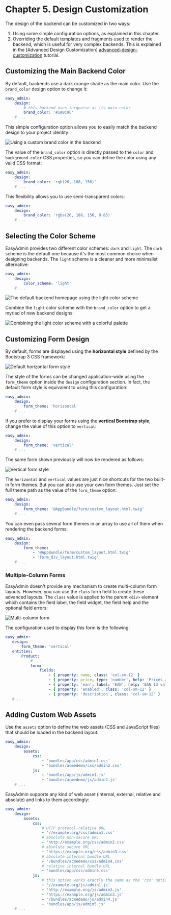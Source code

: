 Chapter 5. Design Customization
===============================

The design of the backend can be customized in two ways:

  1. Using some simple configuration options, as explained in this chapter.
  2. Overriding the default templates and fragments used to render the backend,
    which is useful for very complex backends. This is explained in the
    [Advanced Design Customization] [advanced-design-customization] tutorial.

Customizing the Main Backend Color
----------------------------------

By default, backends use a dark orange shade as the main color. Use the
`brand_color` design option to change it:

```yaml
easy_admin:
    design:
        # this backend uses turquoise as its main color
        brand_color: '#1ABC9C'
    # ...
```

This simple configuration option allows you to easily match the backend design
to your project identity:

![Using a custom brand color in the backend](../images/easyadmin-design-brand-color.png)

The value of the `brand_color` option is directly passed to the `color` and
`background-color` CSS properties, so you can define the color using any valid
CSS format:

```yaml
easy_admin:
    design:
        brand_color: 'rgb(26, 188, 156)'
    # ...
```

This flexibility allows you to use semi-transparent colors:

```yaml
easy_admin:
    design:
        brand_color: 'rgba(26, 188, 156, 0.85)'
    # ...
```

Selecting the Color Scheme
--------------------------

EasyAdmin provides two different color schemes: `dark` and `light`. The `dark`
scheme is the default one because it's the most common choice when designing
backends. The `light` scheme is a cleaner and more minimalist alternative:

```yaml
easy_admin:
    design:
        color_scheme: 'light'
    # ...
```

![The default backend homepage using the light color scheme](../images/easyadmin-design-color-scheme-light.png)

Combine the `light` color scheme with the `brand_color` option to get a myriad
of new backend designs:

![Combining the light color scheme with a colorful palette](../images/easyadmin-design-brand-color-light-theme.png)

Customizing Form Design
-----------------------

By default, forms are displayed using the **horizontal style** defined by the
Bootstrap 3 CSS framework:

![Default horizontal form style](../images/easyadmin-form-horizontal.png)

The style of the forms can be changed application-wide using the `form_theme`
option inside the `design` configuration section. In fact, the default form
style is equivalent to using this configuration:

```yaml
easy_admin:
    design:
        form_theme: 'horizontal'
    # ...
```

If you prefer to display your forms using the **vertical Bootstrap style**,
change the value of this option to `vertical`:

```yaml
easy_admin:
    design:
        form_theme: 'vertical'
    # ...
```

The same form shown previously will now be rendered as follows:

![Vertical form style](../images/easyadmin-form-vertical.png)

The `horizontal` and `vertical` values are just nice shortcuts for the two
built-in form themes. But you can also use your own form themes. Just set the
full theme path as the value of the `form_theme` option:

```yaml
easy_admin:
    design:
        form_theme: '@AppBundle/form/custom_layout.html.twig'
    # ...
```

You can even pass several form themes in an array to use all of them when
rendering the backend forms:

```yaml
easy_admin:
    design:
        form_theme:
            - '@AppBundle/form/custom_layout.html.twig'
            - 'form_div_layout.html.twig'
    # ...
```

### Multiple-Column Forms

EasyAdmin doesn't provide any mechanism to create multi-column form layouts.
However, you can use the `class` form field to create these advanced layouts.
The `class` value is applied to the parent `<div>` element which contains the
field label, the field widget, the field help and the optional field errors:

![Multi-column form](../images/easyadmin-form-multi-column.png)

The configuration used to display this form is the following:

 ```yaml
easy_admin:
    design:
        form_theme: 'vertical'
    entities:
        Product:
            # ...
            form:
                fields:
                    - { property: name, class: 'col-sm-12' }
                    - { property: price, type: 'number', help: 'Prices are always in euros', class: 'col-sm-6' }
                    - { property: 'ean', label: 'EAN', help: 'EAN 13 valid code. Leave empty if unknown.', class: 'col-sm-6' }
                    - { property: 'enabled', class: 'col-sm-12' }
                    - { property: 'description', class: 'col-sm-12' }
    # ...
```

Adding Custom Web Assets
------------------------

Use the `assets` option to define the web assets (CSS and JavaScript files)
that should be loaded in the backend layout:

```yaml
easy_admin:
    design:
        assets:
            css:
                - 'bundles/app/css/admin1.css'
                - 'bundles/acmedemo/css/admin2.css'
            js:
                - 'bundles/app/js/admin1.js'
                - 'bundles/acmedemo/js/admin2.js'
    # ...
```

EasyAdmin supports any kind of web asset (internal, external, relative and
absolute) and links to them accordingly:

```yaml
easy_admin:
    design:
        assets:
            css:
                # HTTP protocol-relative URL
                - '//example.org/css/admin1.css'
                # absolute non-secure URL
                - 'http://example.org/css/admin2.css'
                # absolute secure URL
                - 'https://example.org/css/admin3.css'
                # absolute internal bundle URL
                - '/bundles/acmedemo/css/admin4.css'
                # relative internal bundle URL
                - 'bundles/app/css/admin5.css'
            js:
                # this option works exactly the same as the 'css' option
                - '//example.org/js/admin1.js'
                - 'http://example.org/js/admin2.js'
                - 'https://example.org/js/admin3.js'
                - '/bundles/acmedemo/js/admin4.js'
                - 'bundles/app/js/admin5.js'
    # ...
```

[advanced-design-customization]: ../tutorials/advanced-design-customization.md

